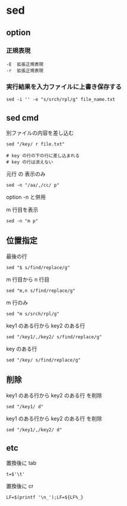 
# sed


## option

### 正規表現

```
-E  拡張正規表現
-r  拡張正規表現
```

### 実行結果を入力ファイルに上書き保存する

```
sed -i '' -e "s/srch/rpl/g" file_name.txt
```


## sed cmd

別ファイルの内容を差し込む

```
sed "/key/ r file.txt"

# key の行の下の行に差し込まれる
# key の行は消えない
```


元行 の 表示のみ

```
sed -n "/aa/,/cc/ p"
```

option -n と併用


m 行目を表示

```
sed -n "m p"
```


## 位置指定

最後の行

```
sed "$ s/find/replace/g"
```


m 行目から n 行目

```
sed "m,n s/find/replace/g"
```


m 行のみ

```
sed "m s/srch/rpl/g"
```


key1 のある行から key2 のある行

```
sed "/key1/,/key2/ s/find/replace/g"
```


key のある行

```
sed "/key/ s/find/replace/g"
```


## 削除

key1 のある行から key2 のある行 を削除

```
sed "/key1/ d"
```


key1 のある行から key2 のある行 を削除

```
sed "/key1/,/key2/ d"
```


## etc

置換後に tab

```
t=$'\t'
```

置換後に cr

```
LF=$(printf '\n_');LF=${LF%_}
```



